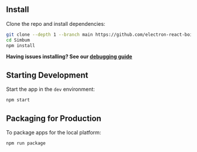 ## Install

Clone the repo and install dependencies:

```bash
git clone --depth 1 --branch main https://github.com/electron-react-boilerplate/electron-react-boilerplate.git Simbum
cd Simbum
npm install
```

**Having issues installing? See our [debugging guide](https://github.com/electron-react-boilerplate/electron-react-boilerplate/issues/400)**

## Starting Development

Start the app in the `dev` environment:

```bash
npm start
```

## Packaging for Production

To package apps for the local platform:

```bash
npm run package
```
